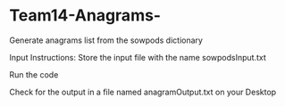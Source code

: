 # Team14-Anagrams-
Generate anagrams list from the sowpods dictionary

Input Instructions:
Store the input file with the name sowpodsInput.txt

Run the code

Check for the output  in a file named anagramOutput.txt on your Desktop
